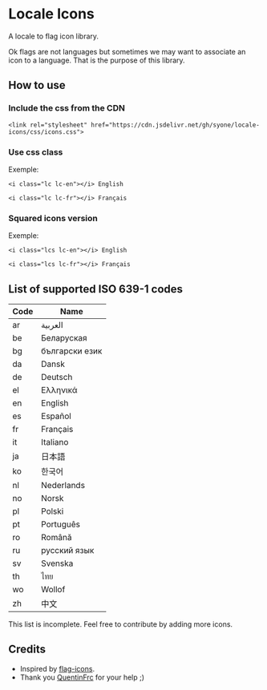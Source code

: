 # Locale Icons

A locale to flag icon library.

Ok flags are not languages but sometimes we may want to associate an icon to a language. That is the purpose of this library.

## How to use

### Include the css from the CDN

```
<link rel="stylesheet" href="https://cdn.jsdelivr.net/gh/syone/locale-icons/css/icons.css">
```

### Use css class

Exemple:
```
<i class="lc lc-en"></i> English

<i class="lc lc-fr"></i> Français
```

### Squared icons version

Exemple:
```
<i class="lcs lc-en"></i> English

<i class="lcs lc-fr"></i> Français
```

## List of supported ISO 639-1 codes

| Code | Name           |
|------|----------------|
| ar   | العربية        |
| be   | Беларуская     |
| bg   | български език |
| da   | Dansk          |
| de   | Deutsch        |
| el   | Ελληνικά       |
| en   | English        |
| es   | Español        |
| fr   | Français       |
| it   | Italiano       |
| ja   | 日本語         |
| ko   | 한국어         |
| nl   | Nederlands     |
| no   | Norsk          |
| pl   | Polski         |
| pt   | Português      |
| ro   | Română         |
| ru   | русский язык   |
| sv   | Svenska        |
| th   | ไทย            |
| wo   | Wollof         |
| zh   | 中文           |

This list is incomplete. Feel free to contribute by adding more icons.

## Credits

- Inspired by [flag-icons](https://github.com/lipis/flag-icons).
- Thank you [QuentinFrc](https://github.com/QuentinFrc) for your help ;)